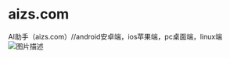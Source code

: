 # aizs.com
AI助手（aizs.com）//android安卓端，ios苹果端，pc桌面端，linux端
![图片描述]("https://github.com/8lib/aizs.com/tree/main/static/img")
